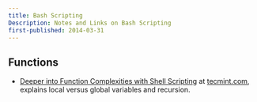 ```yaml
---
title: Bash Scripting
Description: Notes and Links on Bash Scripting
first-published: 2014-03-31
---
```


## Functions ##

*   [Deeper into Function Complexities with Shell Scripting](http://www.tecmint.com/deeper-into-function-complexities-with-shell-scripting-part-vii/) 
    at [tecmint.com](http://www.tecmint.com/), explains local versus 
    global variables and recursion.
